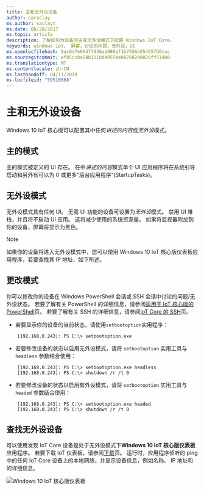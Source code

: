```yaml
---
title: 主和无外设设备
author: saraclay
ms.author: saclayt
ms.date: 08/28/2017
ms.topic: article
description: 了解如何为设备的主或无外设模式下配置 Windows IoT Core。
keywords: windows iot、 屏幕，讨论的问题，无外设，UI
ms.openlocfilehash: 8ac0d7e06477836aa080af1b7556b054957d0cac
ms.sourcegitcommit: ef85ccba54b1118d49554e88768240020ff514b0
ms.translationtype: MT
ms.contentlocale: zh-CN
ms.lasthandoff: 04/11/2019
ms.locfileid: "59510868"
---
```

# <a name="headed-and-headless-devices"></a>主和无外设设备

Windows 10 IoT 核心版可以配置其中任何*讲述的内容*或*无外设*模式。 

## <a name="headed-mode"></a>主的模式
主的模式被定义的 UI 存在。 在中*讲述的内容*模式单个 UI 应用程序将在系统引导启动和另外有可以为 0 或更多"后台应用程序"(StartupTasks)。 

## <a name="headless-mode"></a>无外设模式
无外设模式具有任何 UI。  无需 UI 功能的设备可设置为*无外设*模式。 禁用 UI 堆栈，并且将不启动 UI 应用。 这将减少使用的系统资源量。 如果将监视器附加到你的设备，屏幕将显示为黑色。

> [!NOTE]
> 如果你的设备将进入无外设模式中，您可以使用 Windows 10 IoT 核心版仪表板应用程序，若要查找其 IP 地址，如下所述。

## <a name="changing-the-mode"></a>更改模式
你可以修改你的设备在 Windows PowerShell 会话或 SSH 会话中讨论的问题/无外设状态。 若要了解有关 PowerShell 的详细信息，请参阅[适用于 IoT 核心版的 PowerShell](../connect-your-device/PowerShell.md)页。 若要了解有关 SSH 的详细信息，请参阅[IoT Core 的 SSH](../connect-your-device/SSH.md)页。

* 若要显示你的设备的当前状态，请使用`setbootoption`实用程序：

~~~
    [192.168.0.243]: PS C:\> setbootoption.exe
~~~

* 若要修改设备的状态以启用无外设模式，请将 `setbootoption` 实用工具与 `headless` 参数结合使用：

~~~
    [192.168.0.243]: PS C:\> setbootoption.exe headless
    [192.168.0.243]: PS C:\> shutdown /r /t 0
~~~

* 若要修改设备的状态以启用有外设模式，请将 `setbootoption` 实用工具与 `headed` 参数结合使用：

~~~
    [192.168.0.243]: PS C:\> setbootoption.exe headed
    [192.168.0.243]: PS C:\> shutdown /r /t 0
~~~

## <a name="finding-your-headless-device"></a>查找无外设设备

可以使用发现 IoT Core 设备是处于无外设模式下**Windows 10 IoT 核心版仪表板**应用程序。  若要下载 IoT 仪表板，请参阅[下载](http://go.microsoft.com/fwlink/?LinkID=708576)页。
运行时，应用程序侦听的 ping 中的任何 IoT Core 设备上的本地网络，并显示设备信息，例如名称、 IP 地址和的详细信息。

![Windows 10 IoT 核心版仪表板](../media/HeadlessMode/selectDevice.png)
